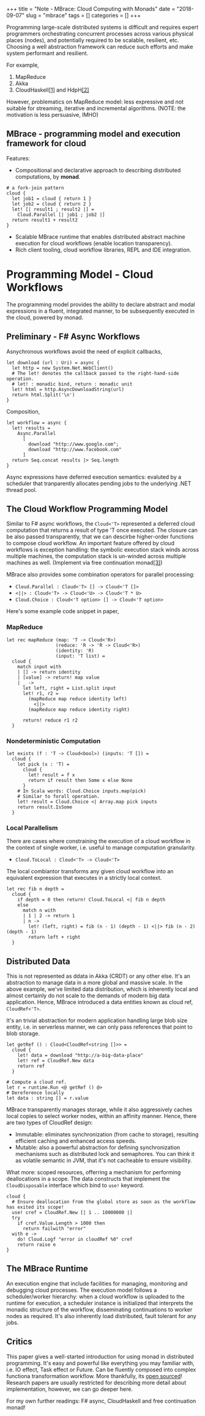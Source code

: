 +++
title = "Note - MBrace: Cloud Computing with Monads"
date = "2018-09-07"
slug = "mbrace" 
tags = []
categories = []
+++

Programming large-scale distributed systems is difficult and requires expert programmers orchestrating concurrent processes across various physical places (nodes), and potentially required to be scalable, resilient, etc. Choosing a well abstraction framework can reduce such efforts and make system performant and resilient. 

For example,

1. MapReduce
2. Akka
3. CloudHaskell[[1]](https://www.microsoft.com/en-us/research/wp-content/uploads/2016/07/remote.pdf) and HdpH[[2]](http://www.macs.hw.ac.uk/cs/techreps/docs/files/HW-MACS-TR-0091.pdf)

However, problematics on MapReduce model: less expressive and not suitable for streaming, iterative and incremental algorithms. (NOTE: the motivation is less persuasive, IMHO)

## MBrace - programming model and execution framework for cloud

Features:

* Compositional and declarative approach to describing distributed computations, by **monad**.

```F#
# a fork-join pattern
cloud {
  let job1 = cloud { return 1 }
  let job2 = cloud { return 2 }
  let! [| result1 ; result2 |] =
    Cloud.Parallel [| job1 ; job2 |]
  return result1 + result2
}
```

* Scalable MBrace runtime that enables distributed abstract machine execution for cloud workflows (enable location transparency).
* Rich client tooling, cloud workflow libraries, REPL and IDE integration.

# Programming Model - Cloud Workflows

The programming model provides the ability to declare abstract and modal expressions in a fluent, integrated manner, to be subsequently executed in the cloud, powered by monad.

## Preliminary - F# Async Workflows

Asnychronous workflows avoid the need of explicit callbacks, 

```F#
let download (url : Uri) = async {
  let http = new System.Net.WebClient()
  # The let! denotes the callback passed to the right-hand-side operation.
  # let! : monadic bind, return : monadic unit
  let! html = http.AsyncDownloadString(url)
  return html.Split('\n')
}
```

Composition,

```F#
let workflow = async {
  let! results =
    Async.Parallel
      [
        download "http://www.google.com";
        download "http://www.facebook.com"
      ]
  return Seq.concat results |> Seq.length
}
```

Async expressions have deferred execution semantics: evaluted by a scheduler that tranparently allocates pending jobs to the underlying .NET thread pool.

## The Cloud Workflow Programming Model

Similar to F# async workflows, the `Cloud<'T>` represented a deferred cloud computation that returns a result of type 'T once executed. The closure can be also passed transparently, that we can descirbe higher-order functions to compose cloud workflow. An important feature offered by cloud workflows is exception handling: the symbolic execution stack winds across multiple machines, the computation stack is un-winded across multiple machines as well. (Implement via free continuation monad[[3]](http://blog.higher-order.com/assets/trampolines.pdf))

MBrace also provides some combination operators for parallel processing:

* `Cloud.Parallel : Cloud<'T> [] -> Cloud<'T []>`
* `<||> : Cloud<'T> -> Cloud<'U> -> Cloud<'T * U>`
* `Cloud.Choice : Cloud<'T option> [] -> Cloud<'T option>`

Here's some example code snippet in paper, 

### MapReduce

```F#
let rec mapReduce (map: 'T -> Cloud<'R>)
                  (reduce: 'R -> 'R -> Cloud<'R>)
                  (identity: 'R)
                  (input: 'T list) =
  cloud {
    match input with
    | [] -> return identity
    | [value] -> return! map value
    | _ ->
      let left, right = List.split input
      let! r1, r2 = 
        (mapReduce map reduce identity left)
          <||>
        (mapReduce map reduce identity right)

      return! reduce r1 r2
  }
```

### Nondeterministic Computation

```F#
let exists (f : 'T -> Cloud<bool>) (inputs: 'T []) =
  cloud {
    let pick (x : 'T) =
      cloud {
        let! result = f x
        return if result then Some x else None
      }
    # In Scala words: Cloud.Choice inputs.map(pick)
    # Similar to forall operation.
    let! result = Cloud.Choice <| Array.map pick inputs
    return result.IsSome
  }
```

### Local Parallelism

There are cases where constraining the execution of a cloud workflow in the context of single worker, i.e. useful to manage computation granularity.

* `Cloud.ToLocal : Cloud<'T> -> Cloud<'T>`

The local combiantor transforms any given cloud workflow into an equivalent expression that executes in a strictly local context.

```F#
let rec fib n depth =
  cloud {
    if depth = 0 then return! Cloud.ToLocal <| fib n depth
    else
      match n with
      | 1 | 2 -> return 1
      | n ->
        let! (left, right) = fib (n - 1) (depth - 1) <||> fib (n - 2) (depth - 1)
        return left + right
  }
```

## Distributed Data

This is not represented as ddata in Akka (CRDT) or any other else. It's an abstraction to manage data in a more global and massive scale. In the above example, we've limited data distribution, which is inherently local and almost certainly do not scale to the demands of modern big data application. Hence, MBrace introduced a data entities known as cloud ref, `CloudRef<'T>`.

It's an trivial abstraction for modern application handling large blob size entity, i.e. in serverless manner, we can only pass references that point to blob storage.

```F#
let getRef () : Cloud<CloudRef<string []>> =
  cloud {
    let! data = download "http://a-big-data-place"
    let! ref = CloudRef.New data
    return ref
  }

# Compute a cloud ref.
let r = runtime.Run <@ getRef () @>
# Dereference locally
let data : string [] = r.value
```

MBrace transparently manages storage, while it also aggressively caches local copies to select worker nodes, within an affinity manner. Hence, there are two types of CloudRef design: 

* Immutable: eliminates synchronization (from cache to storage), resulting efficient caching and enhanced access speeds.
* Mutable: also a powerful abstraction for defining synchronization mechanisms such as distributed lock and semaphores. You can think it as volatile semantic in JVM, that it's not cacheable to ensure visibility.

What more: scoped resources, offerring a mechanism for performing deallocations in a scope. The data constructs that implement the `CloudDisposable` interface which bind to `use!` keyword.

```F#
cloud {
  # Ensure deallocation from the global store as soon as the workflow has exited its scope!
  use! cref = CloudRef.New [| 1 .. 10000000 |]
  try
    if cref.Value.Length > 1000 then
      return failwith "error"
  with e ->
    do! Cloud.Logf "error in cloudRef %0" cref
    return raise e
}
```

## The MBrace Runtime

An execution engine that include facilities for managing, monitoring and debugging cloud processes. The execution model follows a scheduler/worker hierarchy: when a cloud workflow is uploaded to the runtime for execution, a scheduler instance is initialized that interprets the monadic structure of the workflow, disseminating continuations to worker nodes as required. It's also inherently load distributed, fault tolerant for any jobs.

## Critics

This paper gives a well-started introduction for using monad in distributed programming. It's easy and powerful like everything you may familiar with, i.e. IO effect, Task effect or Future. Can be fluently composed into complex functiona transformation workflow. More thankfully, its [open sourced](https://github.com/mbraceproject/MBrace.Core)! Research papers are usually restricted for describing more detail about implementation, however, we can go deeper here.

For my own further readings: F# async, CloudHaskell and free continuation monad!